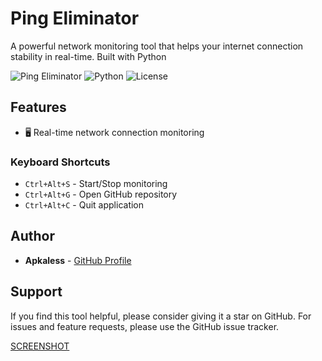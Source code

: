 # Ping Eliminator

A powerful network monitoring tool that helps your internet connection stability in real-time. Built with Python

![Ping Eliminator](https://img.shields.io/badge/Ping-Eliminator-blue)
![Python](https://img.shields.io/badge/Python-3.6%2B-green)
![License](https://img.shields.io/badge/License-MIT-yellow)

## Features
- 🖥️ Real-time network connection monitoring

### Keyboard Shortcuts

- `Ctrl+Alt+S` - Start/Stop monitoring
- `Ctrl+Alt+G` - Open GitHub repository
- `Ctrl+Alt+C` - Quit application

## Author

- **Apkaless** - [GitHub Profile](https://github.com/apkaless)

## Support

If you find this tool helpful, please consider giving it a star on GitHub. For issues and feature requests, please use the GitHub issue tracker. 

[SCREENSHOT](https://github.com/Apkaless/PingEliminator/blob/main/Untitled.png)
